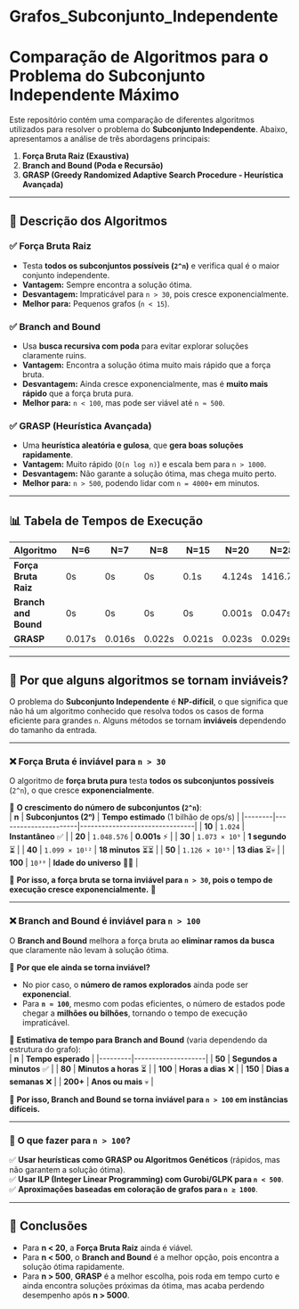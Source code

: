 # Grafos_Subconjunto_Independente

# Comparação de Algoritmos para o Problema do Subconjunto Independente Máximo

Este repositório contém uma comparação de diferentes algoritmos utilizados para resolver o problema do **Subconjunto Independente**. Abaixo, apresentamos a análise de três abordagens principais:

1. **Força Bruta Raiz (Exaustiva)**
2. **Branch and Bound (Poda e Recursão)**
3. **GRASP (Greedy Randomized Adaptive Search Procedure - Heurística Avançada)**

---

## 🔹 **Descrição dos Algoritmos**
### ✅ **Força Bruta Raiz**
- Testa **todos os subconjuntos possíveis (`2^n`)** e verifica qual é o maior conjunto independente.
- **Vantagem:** Sempre encontra a solução ótima.
- **Desvantagem:** Impraticável para `n > 30`, pois cresce exponencialmente.
- **Melhor para:** Pequenos grafos (`n < 15`).

### ✅ **Branch and Bound**
- Usa **busca recursiva com poda** para evitar explorar soluções claramente ruins.
- **Vantagem:** Encontra a solução ótima muito mais rápido que a força bruta.
- **Desvantagem:** Ainda cresce exponencialmente, mas é **muito mais rápido** que a força bruta pura.
- **Melhor para:** `n < 100`, mas pode ser viável até `n ≈ 500`.

### ✅ **GRASP (Heurística Avançada)**
- Uma **heurística aleatória e gulosa**, que **gera boas soluções rapidamente**.
- **Vantagem:** Muito rápido (`O(n log n)`) e escala bem para `n > 1000`.
- **Desvantagem:** Não garante a solução ótima, mas chega muito perto.
- **Melhor para:** `n > 500`, podendo lidar com `n = 4000+` em minutos.

---

## 📊 **Tabela de Tempos de Execução**
| Algoritmo            | N=6  | N=7  | N=8  | N=15 | N=20  | N=28   | N=50   | N=450  | N=450  | N=595  | N=760  | N=1400 | N=1534 | N=4000  |
|----------------------|------|------|------|------|-------|--------|--------|--------|--------|--------|--------|--------|--------|---------|
| **Força Bruta Raiz** | 0s   | 0s   | 0s   | 0.1s | 4.124s| 1416.79s | -    | -    | -    | -    | -    | -    | -    | -    |
| **Branch and Bound** | 0s   | 0s   | 0s   | 0s   | 0.001s | 0.047s  | 803.88s | -    | -    | -    | -    | -    | -    | -    |
| **GRASP**            | 0.017s | 0.016s | 0.022s | 0.021s | 0.023s | 0.029s | 0.04s | 1.064s | 1s  | 1.468s | 2.15s | 5.327s | 6.205s | 316.952s |

---
## 🚨 Por que alguns algoritmos se tornam inviáveis?

O problema do **Subconjunto Independente** é **NP-difícil**, o que significa que não há um algoritmo conhecido que resolva todos os casos de forma eficiente para grandes `n`. Alguns métodos se tornam **inviáveis** dependendo do tamanho da entrada.  

---

### ❌ **Força Bruta é inviável para `n > 30`**
O algoritmo de **força bruta pura** testa **todos os subconjuntos possíveis** (`2^n`), o que cresce **exponencialmente**.  

📌 **O crescimento do número de subconjuntos (`2^n`)**:  
| **n**  | **Subconjuntos (2ⁿ)** | **Tempo estimado** (1 bilhão de ops/s) |
|--------|----------------------|--------------------------------|
| **10**  | `1.024`             | **Instantâneo** ✅            |
| **20**  | `1.048.576`         | **0.001s** ⚡                 |
| **30**  | `1.073 × 10⁹`       | **1 segundo** ⏳              |
| **40**  | `1.099 × 10¹²`      | **18 minutos** ⏳⏳            |
| **50**  | `1.126 × 10¹⁵`      | **13 dias** ⏳💀              |
| **100** | `10³⁰`              | **Idade do universo** 🌌💀  |


📢 **Por isso, a força bruta se torna inviável para `n > 30`, pois o tempo de execução cresce exponencialmente.** 🚀  

---

### ❌ **Branch and Bound é inviável para `n > 100`**
O **Branch and Bound** melhora a força bruta ao **eliminar ramos da busca** que claramente não levam à solução ótima.  

📌 **Por que ele ainda se torna inviável?**  
- No pior caso, o **número de ramos explorados** ainda pode ser **exponencial**.  
- Para **`n ≈ 100`**, mesmo com podas eficientes, o número de estados pode chegar a **milhões ou bilhões**, tornando o tempo de execução impraticável.  

📌 **Estimativa de tempo para Branch and Bound** (varia dependendo da estrutura do grafo):  
| **n**   | **Tempo esperado** |
|---------|--------------------|
| **50**  | **Segundos a minutos** ✅ |
| **80**  | **Minutos a horas** ⏳ |
| **100** | **Horas a dias** ❌ |
| **150** | **Dias a semanas** ❌ |
| **200+** | **Anos ou mais** 💀 |

📢 **Por isso, Branch and Bound se torna inviável para `n > 100` em instâncias difíceis.**  

---

### 🚀 **O que fazer para `n > 100`?**
✅ **Usar heurísticas como GRASP ou Algoritmos Genéticos** (rápidos, mas não garantem a solução ótima).  
✅ **Usar ILP (Integer Linear Programming) com Gurobi/GLPK para `n < 500`**.  
✅ **Aproximações baseadas em coloração de grafos para `n ≳ 1000`**.  

---
## 📌 **Conclusões**
- Para **n < 20**, a **Força Bruta Raiz** ainda é viável.
- Para **n < 500**, o **Branch and Bound** é a melhor opção, pois encontra a solução ótima rapidamente.
- Para **n > 500**, **GRASP** é a melhor escolha, pois roda em tempo curto e ainda encontra soluções próximas da ótima, mas acaba perdendo desempenho após **n > 5000**.
